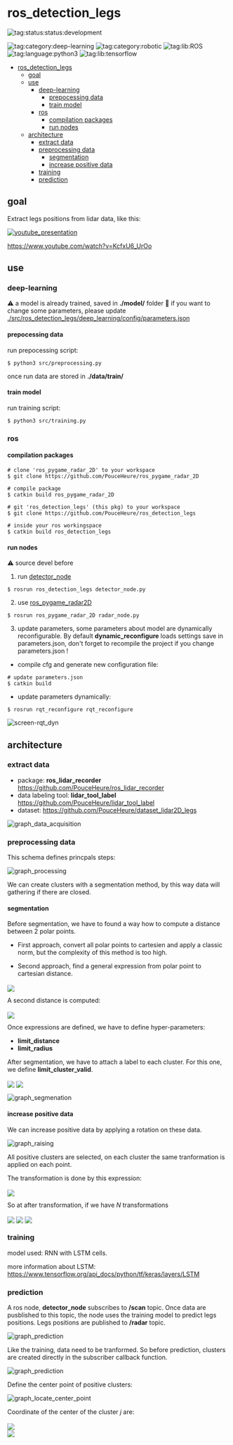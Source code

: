# ros_detection_legs 

![tag:status:status:development](https://raw.githubusercontent.com/PouceHeure/markdown_tags/v1.0/tags/status/status_development/status_development_red.png)

![tag:category:deep-learning](https://raw.githubusercontent.com/PouceHeure/markdown_tags/v1.0/tags/category/deep-learning/deep-learning_blue.png)
![tag:category:robotic](https://raw.githubusercontent.com/PouceHeure/markdown_tags/v1.0/tags/category/robotic/robotic_blue.png)
![tag:lib:ROS](https://raw.githubusercontent.com/PouceHeure/markdown_tags/v1.0/tags/lib/ROS/ROS_blue.png)
![tag:language:python3](https://raw.githubusercontent.com/PouceHeure/markdown_tags/v1.0/tags/language/python3/python3_blue.png)
![tag:lib:tensorflow](https://raw.githubusercontent.com/PouceHeure/markdown_tags/v1.0/tags/lib/tensorflow/tensorflow_blue.png)

- [ros_detection_legs](#ros_detection_legs)
  - [goal](#goal)
  - [use](#use)
    - [deep-learning](#deep-learning)
      - [prepocessing data](#prepocessing-data)
      - [train model](#train-model)
    - [ros](#ros)
      - [compilation packages](#compilation-packages)
      - [run nodes](#run-nodes)
  - [architecture](#architecture)
    - [extract data](#extract-data)
    - [preprocessing data](#preprocessing-data)
      - [segmentation](#segmentation)
      - [increase positive data](#increase-positive-data)
    - [training](#training)
    - [prediction](#prediction)

## goal 
Extract legs positions from lidar data, like this: 

[![youtube_presentation](./.doc/img/screen-video.png)](https://www.youtube.com/watch?v=KcfxU6_UrOo)

https://www.youtube.com/watch?v=KcfxU6_UrOo

## use

### deep-learning

:warning: a model is already trained, saved in **./model/** folder 
:pencil: if you want to change some parameters, please update [./src/ros_detection_legs/deep_learning/config/parameters.json](./src/ros_detection_legs/deep_learning/config/parameters.json)
#### prepocessing data

run prepocessing script:
```
$ python3 src/preprocessing.py
```
once run data are stored in **./data/train/**

#### train model

run training script: 
```
$ python3 src/training.py 
```

### ros

#### compilation packages 

```
# clone 'ros_pygame_radar_2D' to your workspace
$ git clone https://github.com/PouceHeure/ros_pygame_radar_2D

# compile package 
$ catkin build ros_pygame_radar_2D
```

```
# git 'ros_detection_legs' (this pkg) to your workspace
$ git clone https://github.com/PouceHeure/ros_detection_legs

# inside your ros workingspace
$ catkin build ros_detection_legs
```

#### run nodes 

:warning: source devel before


1. run [detector_node](./nodes/detecor_node.py) 
```
$ rosrun ros_detection_legs detector_node.py
```

2. use [ros_pygame_radar2D](https://github.com/PouceHeure/ros_pygame_radar_2D)
```# run radar_node.py 
$ rosrun ros_pygame_radar_2D radar_node.py
```

3. update parameters, some parameters about model are dynamically reconfigurable. By default **dynamic_reconfigure** loads settings save in parameters.json, don't forget to recompile the project if you change parameters.json !
- compile cfg and generate new configuration file: 
```
# update parameters.json 
$ catkin build 
```
- update parameters dynamically: 
```
$ rosrun rqt_reconfigure rqt_reconfigure
```

![screen-rqt_dyn](.doc/img/screen-rqt_dyn.png)

## architecture

### extract data
- package: **ros_lidar_recorder** https://github.com/PouceHeure/ros_lidar_recorder
- data labeling tool: **lidar_tool_label** https://github.com/PouceHeure/lidar_tool_label
- dataset: https://github.com/PouceHeure/dataset_lidar2D_legs

![graph_data_acquisition](.doc/graph/data_acquisition.png)

### preprocessing data

This schema defines princpals steps: 

![graph_processing](.doc/graph/prepocessing_steps.png)

We can create clusters with a segmentation method, by this way data will gathering if there are closed. 

#### segmentation

Before segmentation, we have to found a way how to compute a distance between 2 polar points. 

- First approach, convert all polar points to cartesien and apply a classic norm, but the complexity of this method is too high. 

- Second approach, find a general expression from polar point to cartesian distance. 

<!-- $
distance(p1,p2) = \sqrt{r_1^2*r_2^2 - 2*_1*r_2*cos(\theta_1-\theta_2)}
$ --> <img style="transform: translateY(0.25em);" src=".doc/equation/distance/VE9553nyWt.svg"/>


A second distance is computed: 

<!-- $
distance_{radius}(p1,p2) = abs(r_1 - r_2)
$ --> <img style="transform: translateY(0.25em);" src=".doc/equation/distance_radius/9VFuqCi7K1.svg"/>


Once expressions are defined, we have to define hyper-parameters:  

- **limit_distance** 
- **limit_radius**

After segmentation, we have to attach a label to each cluster. For this one, we define **limit_cluster_valid**. 

<!-- $
average\_label_{cluster_i} = \frac{card(points_{cluster_i} \text{where point == selected)}}{card(points_{cluster_i})}
$ --> <img style="transform: translateY(0.25em);" src=".doc/equation/label_definition/RdtwNciQva.svg"/>

<!-- $
label_{cluster_i} =  \left\{
    \begin{array}{ll}
        1 & average\_label_{cluster_i} >= limit\_cluster\_valid \\
        0 & \text{else}
    \end{array}
\right.
$ --> <img style="transform: translateY(0.25em);" src=".doc/equation/label_definition/uWssGgYcJR.svg"/>

![graph_segmenation](.doc/graph/segmentation.png)


#### increase positive data 

We can increase positive data by applying a rotation on these data. 

![graph_raising](.doc/graph/raising.png)

All positive clusters are selected, on each cluster the same tranformation is applied on each point.   

The transformation is done by this expression: 

<!-- $
\theta' = \theta + \theta_{transformation}
$ --> <img style="transform: translateY(0.25em);" src=".doc/equation/transformation/gZTVMPSyj7.svg"/>
 
So at after transformation, if we have *N* transformations

<!-- $
size_{dataset\_initial} = card(dataset_{initial})
$ --> <img style="transform: translateY(0.25em);" src=".doc/equation/transformation/ck675XtbLJ.svg"/>

<!-- $
size_{positive\_data} = card(dataset_{initial} \text{where y == 1})
$ --> <img style="transform: translateY(0.25em);" src=".doc/equation/transformation/hxiBg4rXbC.svg"/>

<!-- $
size_{dataset\_final} = size_{dataset\_initial} + N * size_{positive\_data}
$ --> <img style="transform: translateY(0.25em);" src=".doc/equation/transformation/C48mkl3bJQ.svg"/>


### training 

model used: RNN with LSTM cells. 

more information about LSTM: https://www.tensorflow.org/api_docs/python/tf/keras/layers/LSTM

### prediction

A ros node, **detector_node** subscribes to **/scan** topic. Once data are pusblished to this topic, the node uses the training model to predict legs positions. Legs positions are published to **/radar** topic. 

![graph_prediction](.doc/graph/prediction_ros.png)

Like the training, data need to be tranformed. So before prediction, clusters are created directly in the subscriber callback function. 

![graph_prediction](.doc/graph/prediction.png)

Define the center point of positive clusters: 

![graph_locate_center_point](./doc/../.doc/graph/locate_center_point.png)

Coordinate of the center of the cluster *j* are:

<!-- $
\theta_{j_{center}} = \frac{1}{card(points_j)}\sum_{i} \theta_{i}
$ --> <img style="transform: translateY(0.25em);" src=".doc/equation/center/hBFtPnjogX.svg"/>

<br/>

<!-- $
r_{j_{center}} = \frac{1}{card(points_j)}\sum_{i} r_{i}
$ --> <img style="transform: translateY(0.25em);" src=".doc/equation/center/WifGokqCvm.svg"/>